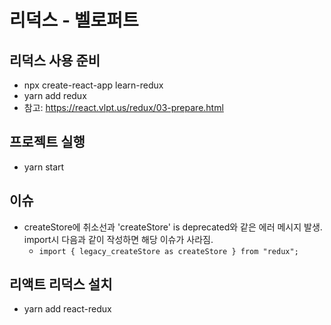 # 리덕스 - 벨로퍼트
## 리덕스 사용 준비
+ npx create-react-app learn-redux
+ yarn add redux
+ 참고: https://react.vlpt.us/redux/03-prepare.html
## 프로젝트 실행
+ yarn start
## 이슈
+ createStore에 취소선과 'createStore' is deprecated와 같은 에러 메시지 발생. import시 다음과 같이 작성하면 해당 이슈가 사라짐.
  + ```import { legacy_createStore as createStore } from "redux";```
## 리액트 리덕스 설치
+ yarn add react-redux
